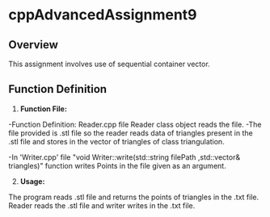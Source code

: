 # cppAdvancedAssignment9
 
## Overview
 
This assignment involves use of sequential container vector.
 
## Function Definition
 
1. **Function File:**

-Function Definition: Reader.cpp file Reader class object reads the file.
-The file provided is .stl file so the reader reads data of triangles present in the .stl file and stores in the vector of triangles of class triangulation.

-In 'Writer.cpp' file "void Writer::write(std::string filePath ,std::vector<Triangle>& triangles)" function writes Points in the file given as an argument.

2. **Usage:**

The program reads .stl file and returns the points of triangles in the .txt file.
Reader reads the .stl file and writer writes in the .txt file.
 
